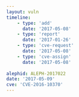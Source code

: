 ```yaml
---
layout: vuln
timeline:
    - type: 'add'
      date: '2017-05-08'
    - type: 'report'
      date: '2017-01-26'
    - type: 'cve-request'
      date: '2017-05-08'
    - type: 'cve-assign'
      date: '2017-05-08'
          
alephid: ALEPH-2017022
date: '2017-05-09'   
cve: 'CVE-2016-10370'
---
```

